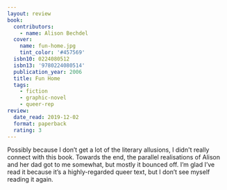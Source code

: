 ```yaml
---
layout: review
book:
  contributors:
    - name: Alison Bechdel
  cover:
    name: fun-home.jpg
    tint_color: '#457569'
  isbn10: 0224080512
  isbn13: '9780224080514'
  publication_year: 2006
  title: Fun Home
  tags:
    - fiction
    - graphic-novel
    - queer-rep
review:
  date_read: 2019-12-02
  format: paperback
  rating: 3
---
```


Possibly because I don’t get a lot of the literary allusions, I didn't really connect with this book. Towards the end, the parallel realisations of Alison and her dad got to me somewhat, but mostly it bounced off. I’m glad I’ve read it because it’s a highly-regarded queer text, but I don’t see myself reading it again.
